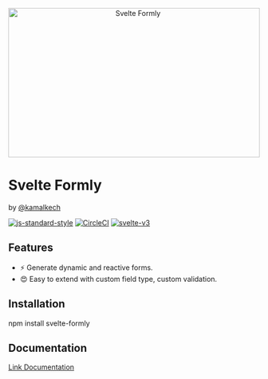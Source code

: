 <p align="center">
  <img width="100%" height="300" src="./logo.png" alt="Svelte Formly" />
</p>

# Svelte Formly

by [@kamalkech](https://github.com/kamalkech)

[![js-standard-style](https://img.shields.io/badge/code%20style-standard-brightgreen.svg)](http://standardjs.com) [![CircleCI](https://circleci.com/gh/beyonk-adventures/svelte-component-livereload-template.svg?style=shield)](https://circleci.com/gh/beyonk-adventures/svelte-component-livereload-template) [![svelte-v3](https://img.shields.io/badge/svelte-v3-blueviolet.svg)](https://svelte.dev)

## Features

- ⚡️ Generate dynamic and reactive forms.
- 😍 Easy to extend with custom field type, custom validation.

## Installation

npm install svelte-formly

## Documentation

[Link Documentation](https://documentation-svelte-formly.vercel.app/)
